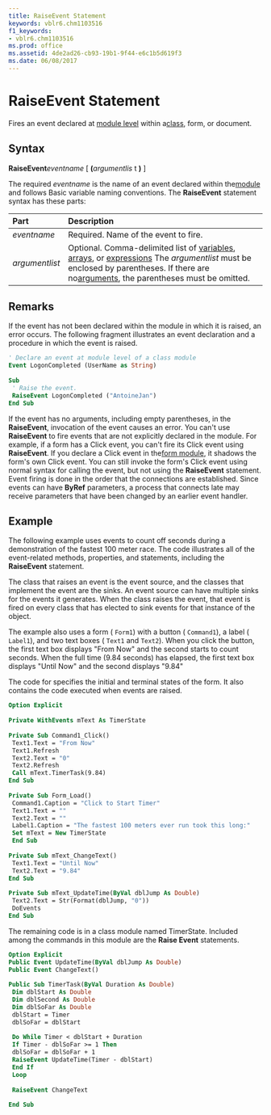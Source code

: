 ```yaml
---
title: RaiseEvent Statement
keywords: vblr6.chm1103516
f1_keywords:
- vblr6.chm1103516
ms.prod: office
ms.assetid: 4de2ad26-cb93-19b1-9f44-e6c1b5d619f3
ms.date: 06/08/2017
---
```



# RaiseEvent Statement

Fires an event declared at [module level](../../Glossary/vbe-glossary.md#module-level) within a[class](../../Glossary/vbe-glossary.md#class), form, or document.

## Syntax

**RaiseEvent**_eventname_ [ **(**_argumentlis_ t **)** ]

The required  _eventname_ is the name of an event declared within the[module](../../Glossary/vbe-glossary.md#module) and follows Basic variable naming conventions.
The  **RaiseEvent** statement syntax has these parts:


|**Part**|**Description**|
|:-----|:-----|
| _eventname_|Required. Name of the event to fire.|
| _argumentlist_|Optional. Comma-delimited list of [variables](../../Glossary/vbe-glossary.md#variable), [arrays](../../Glossary/vbe-glossary.md#array), or [expressions](../../Glossary/vbe-glossary.md#expression) The _argumentlist_ must be enclosed by parentheses. If there are no[arguments](../../Glossary/vbe-glossary.md#argument), the parentheses must be omitted.|

## Remarks

If the event has not been declared within the module in which it is raised, an error occurs. The following fragment illustrates an event declaration and a procedure in which the event is raised.



```vb
' Declare an event at module level of a class module 
Event LogonCompleted (UserName as String) 
 
Sub 
 ' Raise the event. 
 RaiseEvent LogonCompleted ("AntoineJan") 
End Sub
```

If the event has no arguments, including empty parentheses, in the  **RaiseEvent**, invocation of the event causes an error. You can't use **RaiseEvent** to fire events that are not explicitly declared in the module. For example, if a form has a Click event, you can't fire its Click event using **RaiseEvent**. If you declare a Click event in the[form module](../../Glossary/vbe-glossary.md#form-module), it shadows the form's own Click event. You can still invoke the form's Click event using normal syntax for calling the event, but not using the  **RaiseEvent** statement.
Event firing is done in the order that the connections are established. Since events can have  **ByRef** parameters, a process that connects late may receive parameters that have been changed by an earlier event handler.

## Example

The following example uses events to count off seconds during a demonstration of the fastest 100 meter race. The code illustrates all of the event-related methods, properties, and statements, including the  **RaiseEvent** statement.

The class that raises an event is the event source, and the classes that implement the event are the sinks. An event source can have multiple sinks for the events it generates. When the class raises the event, that event is fired on every class that has elected to sink events for that instance of the object.

The example also uses a form ( `Form1`) with a button ( `Command1`), a label ( `Label1`), and two text boxes ( `Text1` and `Text2`). When you click the button, the first text box displays "From Now" and the second starts to count seconds. When the full time (9.84 seconds) has elapsed, the first text box displays "Until Now" and the second displays "9.84"

The code for specifies the initial and terminal states of the form. It also contains the code executed when events are raised.




```vb
Option Explicit 
 
Private WithEvents mText As TimerState 
 
Private Sub Command1_Click() 
 Text1.Text = "From Now" 
 Text1.Refresh 
 Text2.Text = "0" 
 Text2.Refresh 
 Call mText.TimerTask(9.84) 
End Sub 
 
Private Sub Form_Load() 
 Command1.Caption = "Click to Start Timer" 
 Text1.Text = "" 
 Text2.Text = "" 
 Label1.Caption = "The fastest 100 meters ever run took this long:" 
 Set mText = New TimerState 
 End Sub 
 
Private Sub mText_ChangeText() 
 Text1.Text = "Until Now" 
 Text2.Text = "9.84" 
End Sub 
 
Private Sub mText_UpdateTime(ByVal dblJump As Double) 
 Text2.Text = Str(Format(dblJump, "0")) 
 DoEvents 
End Sub
```

The remaining code is in a class module named TimerState. Included among the commands in this module are the  **Raise Event** statements.




```vb
Option Explicit 
Public Event UpdateTime(ByVal dblJump As Double) 
Public Event ChangeText() 
 
Public Sub TimerTask(ByVal Duration As Double) 
 Dim dblStart As Double 
 Dim dblSecond As Double 
 Dim dblSoFar As Double 
 dblStart = Timer 
 dblSoFar = dblStart 
 
 Do While Timer < dblStart + Duration 
 If Timer - dblSoFar >= 1 Then 
 dblSoFar = dblSoFar + 1 
 RaiseEvent UpdateTime(Timer - dblStart) 
 End If 
 Loop 
 
 RaiseEvent ChangeText 
 
End Sub
```


